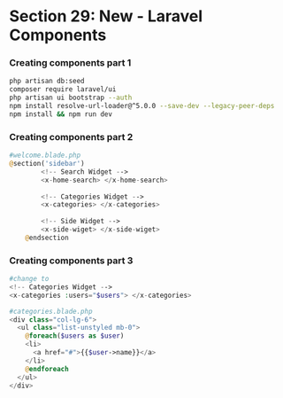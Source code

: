 # Section 29: New - Laravel Components

### Creating components part 1
```bash
php artisan db:seed
composer require laravel/ui
php artisan ui bootstrap --auth
npm install resolve-url-loader@^5.0.0 --save-dev --legacy-peer-deps
npm install && npm run dev
```

### Creating components part 2
```php
#welcome.blade.php
@section('sidebar')
        <!-- Search Widget -->
        <x-home-search> </x-home-search>
 
        <!-- Categories Widget -->
        <x-categories> </x-categories>
 
        <!-- Side Widget -->
        <x-side-wiget> </x-side-wiget>
    @endsection
```

### Creating components part 3
```php
#change to
<!-- Categories Widget -->
<x-categories :users="$users"> </x-categories>

#categories.blade.php
<div class="col-lg-6">
  <ul class="list-unstyled mb-0">
    @foreach($users as $user)
    <li>
      <a href="#">{{$user->name}}</a>
    </li>
    @endforeach
  </ul>
</div>
```
